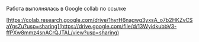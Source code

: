 Работа выполнялась в Google collab по ссылке

[https://colab.research.google.com/drive/1hyrH6nagwg3yxsA_o7b2HKZvCSaYgsZu?usp=sharing](https://drive.google.com/file/d/13WyidkubbV3-ffPXw8mmz4snACrQJTAL/view?usp=sharing)
